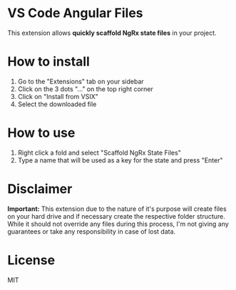 # VS Code Angular Files

This extension allows **quickly scaffold NgRx state files** in your project.

# How to install

1. Go to the "Extensions" tab on your sidebar
2. Click on the 3 dots "..." on the top right corner
3. Click on "Install from VSIX"
4. Select the downloaded file

# How to use

1. Right click a fold and select "Scaffold NgRx State Files"
2. Type a name that will be used as a key for the state and press "Enter"

# Disclaimer

**Important:** This extension due to the nature of it's purpose will create
files on your hard drive and if necessary create the respective folder structure.
While it should not override any files during this process, I'm not giving any guarantees
or take any responsibility in case of lost data. 

# License

MIT
